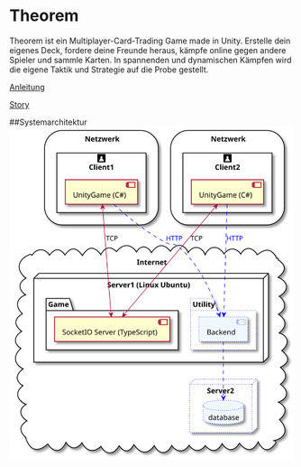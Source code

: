 
# Theorem
Theorem ist ein Multiplayer-Card-Trading Game made in Unity.
Erstelle dein eigenes Deck, fordere deine Freunde heraus, kämpfe online gegen andere Spieler und sammle Karten.
In spannenden und dynamischen Kämpfen wird die eigene Taktik und Strategie auf die Probe gestellt.




[Anleitung](https://docs.google.com/document/d/1BvYsRw7yeeR1s9ptrHhsUwngRzkokp4l1i2rNS2kxFQ/edit#heading=h.smbgexma9djr)

[Story](https://docs.google.com/document/d/16YKuekXXZELbwOJ96YNQeD6UEQXKldQXbGw0qDydKeY/edit)


##Systemarchitektur
<img src="./Systemarchitektur.svg">
